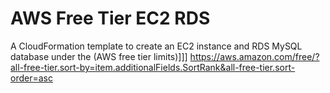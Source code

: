 # AWS Free Tier EC2 RDS
A CloudFormation template to create an EC2 instance and RDS MySQL database under the (AWS free tier limits)]]] https://aws.amazon.com/free/?all-free-tier.sort-by=item.additionalFields.SortRank&all-free-tier.sort-order=asc
